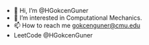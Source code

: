 - 👋 Hi, I’m @HGokcenGuner
- 👀 I’m interested in Computational Mechanics.
- 📫 How to reach me gokcenguner@cmu.edu
- LeetCode @HGokcenGuner

<!---
HGokcenGuner/HGokcenGuner is a ✨ special ✨ repository because its `README.md` (this file) appears on your GitHub profile.
You can click the Preview link to take a look at your changes.
--->
